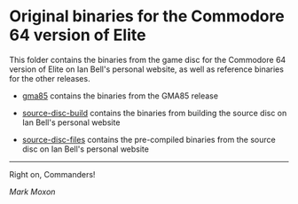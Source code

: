 # Original binaries for the Commodore 64 version of Elite

This folder contains the binaries from the game disc for the Commodore 64 version of Elite on Ian Bell's personal website, as well as reference binaries for the other releases.

* [gma85](source-disc-build) contains the binaries from the GMA85 release

* [source-disc-build](source-disc-build) contains the binaries from building the source disc on Ian Bell's personal website

* [source-disc-files](source-disc-files) contains the pre-compiled binaries from the source disc on Ian Bell's personal website

---

Right on, Commanders!

_Mark Moxon_